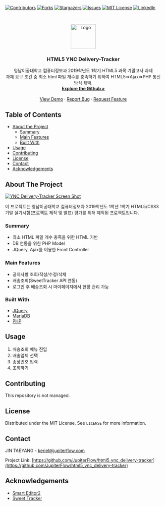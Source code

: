 <!--
*** Thanks for checking out this README Template. If you have a suggestion that would
*** make this better, please fork the repo and create a pull request or simply open
*** an issue with the tag "enhancement".
*** Thanks again! Now go create something AMAZING! :D
-->


<!-- PROJECT SHIELDS -->
<!--
*** I'm using markdown "reference style" links for readability.
*** Reference links are enclosed in brackets [ ] instead of parentheses ( ).
*** See the bottom of this document for the declaration of the reference variables
*** for contributors-url, forks-url, etc. This is an optional, concise syntax you may use.
*** https://www.markdownguide.org/basic-syntax/#reference-style-links
-->
[![Contributors][contributors-shield]][contributors-url]
[![Forks][forks-shield]][forks-url]
[![Stargazers][stars-shield]][stars-url]
[![Issues][issues-shield]][issues-url]
[![MIT License][license-shield]][license-url]
[![LinkedIn][linkedin-shield]][linkedin-url]



<!-- PROJECT LOGO -->
<br />
<p align="center">
  <a href="https://github.com/JupiterFlow/html5_ync_delivery-tracker">
    <img src="https://github.com/JupiterFlow/html5_ync_delivery-tracker/blob/master/images/README.png?raw=true" alt="Logo" width="80" height="80">
  </a>

  <h3 align="center">HTML5 YNC Delivery-Tracker</h3>

  <p align="center">
    영남이공대학교 컴퓨터정보과 2019학년도 1학기 HTML5 과목 기말고사 과제
    <br />
    과제 요구 조건 중 최소 html 파일 개수를 충족하기 위하여 HTML5=>Ajax=>PHP 통신 방식 채택.
    <br />
    <a href="https://github.com/JupiterFlow/html5_ync_delivery-tracker"><strong>Explore the Github »</strong></a>
    <br />
    <br />
    <a href="https://delivery.jupiterflow.com">View Demo</a>
    ·
    <a href="https://github.com/JupiterFlow/html5_ync_delivery-tracker/issues">Report Bug</a>
    ·
    <a href="https://github.com/JupiterFlow/html5_ync_delivery-tracker/issues">Request Feature</a>
  </p>
</p>


<!-- TABLE OF CONTENTS -->
## Table of Contents

* [About the Project](#about-the-project)
  * [Summary](#summary)
  * [Main Features](#main-features)
  * [Built With](#built-with)
* [Usage](#usage)
* [Contributing](#contributing)
* [License](#license)
* [Contact](#contact)
* [Acknowledgements](#acknowledgements)



<!-- ABOUT THE PROJECT -->
## About The Project
[![YNC Delivery-Tracker Screen Shot][product-screenshot]](https://delivery.jupiterflow.com)

이 프로젝트는 영남이공대학교 컴퓨터정보과 2019학년도 1학년 1학기 HTML5/CSS3 기말 실기시험(프로젝트 제작 및 발표) 평가를 위해 제작된 프로젝트입니다.

### Summary
* 최소 HTML 파일 개수 충족을 위한 HTML 기반
* DB 연동을 위한 PHP Model
* JQuery, Ajax를 이용한 Front Controller

### Main Features
* 공지사항 조회/작성/수정/삭제
* 배송조회(SweetTracker API 연동)
* 로그인 후 배송조회 시 마이페이지에서 현황 관리 가능

### Built With
* [JQuery](https://jquery.com)
* [MariaDB](https://mariadb.org)
* [PHP](https://www.php.net)

<!-- USAGE EXAMPLES -->
## Usage
1. 배송조회 메뉴 진입
2. 배송업체 선택
3. 송장번호 입력
4. 조회하기


<!-- CONTRIBUTING -->
## Contributing
This repository is not managed.

<!--
Contributions are what make the open source community such an amazing place to be learn, inspire, and create. Any contributions you make are **greatly appreciated**.

1. Fork the Project
2. Create your Feature Branch (`git checkout -b PROFILE/REPO`)
3. Commit your Changes (`git commit -m 'Add some REPO'`)
4. Push to the Branch (`git push origin PROFILE/REPO`)
5. Open a Pull Request
-->


<!-- LICENSE -->
## License
Distributed under the MIT License. See `LICENSE` for more information.

<!-- CONTACT -->
## Contact
JIN TAEYANG - keriel@jupiterflow.com

Project Link: [https://github.com/JupiterFlow/html5_ync_delivery-tracker](https://github.com/JupiterFlow/html5_ync_delivery-tracker)


<!-- ACKNOWLEDGEMENTS -->
## Acknowledgements
* [Smart Editor2](https://github.com/naver/smarteditor2)
* [Sweet Tracker](http://www.sweettracker.co.kr/)



<!-- MARKDOWN LINKS & IMAGES -->
<!-- https://www.markdownguide.org/basic-syntax/#reference-style-links -->
[contributors-shield]: https://img.shields.io/github/contributors/JupiterFlow/html5_ync_delivery-tracker?style=flat-square
[contributors-url]: https://github.com/JupiterFlow/html5_ync_delivery-tracker/graphs/contributors

[forks-shield]: https://img.shields.io/github/forks/JupiterFlow/html5_ync_delivery-tracker?style=flat-square
[forks-url]: https://github.com/JupiterFlow/html5_ync_delivery-tracker/network/members

[stars-shield]: https://img.shields.io/github/stars/JupiterFlow/html5_ync_delivery-tracker?style=flat-square
[stars-url]: https://github.com/JupiterFlow/html5_ync_delivery-tracker/stargazers

[issues-shield]: https://img.shields.io/github/issues/JupiterFlow/html5_ync_delivery-tracker?style=flat-square
[issues-url]: https://github.com/JupiterFlow/html5_ync_delivery-tracker/issues

[license-shield]: https://img.shields.io/github/license/JupiterFlow/html5_ync_delivery-tracker?style=flat-square
[license-url]: https://github.com/JupiterFlow/html5_ync_delivery-tracker/blob/master/LICENSE.txt

[linkedin-shield]: https://img.shields.io/badge/-LinkedIn-black.svg?style=flat-square&logo=linkedin&colorB=555
[linkedin-url]: https://linkedin.com/in/jupiterflow

[product-screenshot]: https://github.com/JupiterFlow/html5_ync_delivery-tracker/blob/master/images/workspace.JPG?raw=true
